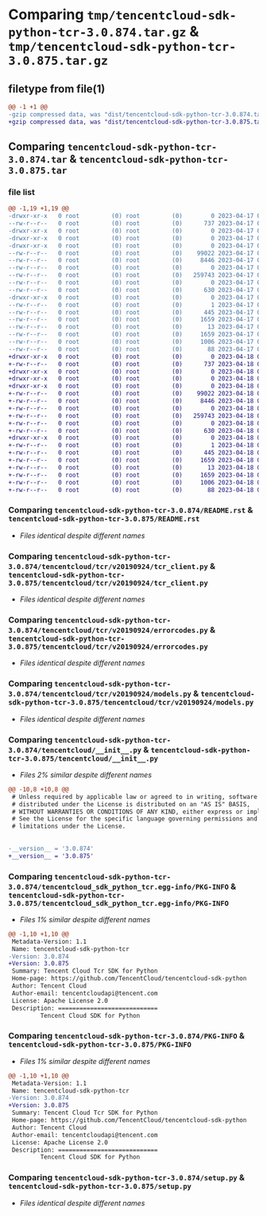 # Comparing `tmp/tencentcloud-sdk-python-tcr-3.0.874.tar.gz` & `tmp/tencentcloud-sdk-python-tcr-3.0.875.tar.gz`

## filetype from file(1)

```diff
@@ -1 +1 @@
-gzip compressed data, was "dist/tencentcloud-sdk-python-tcr-3.0.874.tar", last modified: Mon Apr 17 00:50:21 2023, max compression
+gzip compressed data, was "dist/tencentcloud-sdk-python-tcr-3.0.875.tar", last modified: Tue Apr 18 00:57:43 2023, max compression
```

## Comparing `tencentcloud-sdk-python-tcr-3.0.874.tar` & `tencentcloud-sdk-python-tcr-3.0.875.tar`

### file list

```diff
@@ -1,19 +1,19 @@
-drwxr-xr-x   0 root         (0) root         (0)        0 2023-04-17 00:50:21.000000 tencentcloud-sdk-python-tcr-3.0.874/
--rw-r--r--   0 root         (0) root         (0)      737 2023-04-17 00:50:21.000000 tencentcloud-sdk-python-tcr-3.0.874/README.rst
-drwxr-xr-x   0 root         (0) root         (0)        0 2023-04-17 00:50:21.000000 tencentcloud-sdk-python-tcr-3.0.874/tencentcloud/
-drwxr-xr-x   0 root         (0) root         (0)        0 2023-04-17 00:50:21.000000 tencentcloud-sdk-python-tcr-3.0.874/tencentcloud/tcr/
-drwxr-xr-x   0 root         (0) root         (0)        0 2023-04-17 00:50:21.000000 tencentcloud-sdk-python-tcr-3.0.874/tencentcloud/tcr/v20190924/
--rw-r--r--   0 root         (0) root         (0)    99022 2023-04-17 00:50:21.000000 tencentcloud-sdk-python-tcr-3.0.874/tencentcloud/tcr/v20190924/tcr_client.py
--rw-r--r--   0 root         (0) root         (0)     8446 2023-04-17 00:50:21.000000 tencentcloud-sdk-python-tcr-3.0.874/tencentcloud/tcr/v20190924/errorcodes.py
--rw-r--r--   0 root         (0) root         (0)        0 2023-04-17 00:50:21.000000 tencentcloud-sdk-python-tcr-3.0.874/tencentcloud/tcr/v20190924/__init__.py
--rw-r--r--   0 root         (0) root         (0)   259743 2023-04-17 00:50:21.000000 tencentcloud-sdk-python-tcr-3.0.874/tencentcloud/tcr/v20190924/models.py
--rw-r--r--   0 root         (0) root         (0)        0 2023-04-17 00:50:21.000000 tencentcloud-sdk-python-tcr-3.0.874/tencentcloud/tcr/__init__.py
--rw-r--r--   0 root         (0) root         (0)      630 2023-04-17 00:50:21.000000 tencentcloud-sdk-python-tcr-3.0.874/tencentcloud/__init__.py
-drwxr-xr-x   0 root         (0) root         (0)        0 2023-04-17 00:50:21.000000 tencentcloud-sdk-python-tcr-3.0.874/tencentcloud_sdk_python_tcr.egg-info/
--rw-r--r--   0 root         (0) root         (0)        1 2023-04-17 00:50:21.000000 tencentcloud-sdk-python-tcr-3.0.874/tencentcloud_sdk_python_tcr.egg-info/dependency_links.txt
--rw-r--r--   0 root         (0) root         (0)      445 2023-04-17 00:50:21.000000 tencentcloud-sdk-python-tcr-3.0.874/tencentcloud_sdk_python_tcr.egg-info/SOURCES.txt
--rw-r--r--   0 root         (0) root         (0)     1659 2023-04-17 00:50:21.000000 tencentcloud-sdk-python-tcr-3.0.874/tencentcloud_sdk_python_tcr.egg-info/PKG-INFO
--rw-r--r--   0 root         (0) root         (0)       13 2023-04-17 00:50:21.000000 tencentcloud-sdk-python-tcr-3.0.874/tencentcloud_sdk_python_tcr.egg-info/top_level.txt
--rw-r--r--   0 root         (0) root         (0)     1659 2023-04-17 00:50:21.000000 tencentcloud-sdk-python-tcr-3.0.874/PKG-INFO
--rw-r--r--   0 root         (0) root         (0)     1006 2023-04-17 00:50:21.000000 tencentcloud-sdk-python-tcr-3.0.874/setup.py
--rw-r--r--   0 root         (0) root         (0)       88 2023-04-17 00:50:21.000000 tencentcloud-sdk-python-tcr-3.0.874/setup.cfg
+drwxr-xr-x   0 root         (0) root         (0)        0 2023-04-18 00:57:43.000000 tencentcloud-sdk-python-tcr-3.0.875/
+-rw-r--r--   0 root         (0) root         (0)      737 2023-04-18 00:57:43.000000 tencentcloud-sdk-python-tcr-3.0.875/README.rst
+drwxr-xr-x   0 root         (0) root         (0)        0 2023-04-18 00:57:43.000000 tencentcloud-sdk-python-tcr-3.0.875/tencentcloud/
+drwxr-xr-x   0 root         (0) root         (0)        0 2023-04-18 00:57:43.000000 tencentcloud-sdk-python-tcr-3.0.875/tencentcloud/tcr/
+drwxr-xr-x   0 root         (0) root         (0)        0 2023-04-18 00:57:43.000000 tencentcloud-sdk-python-tcr-3.0.875/tencentcloud/tcr/v20190924/
+-rw-r--r--   0 root         (0) root         (0)    99022 2023-04-18 00:57:43.000000 tencentcloud-sdk-python-tcr-3.0.875/tencentcloud/tcr/v20190924/tcr_client.py
+-rw-r--r--   0 root         (0) root         (0)     8446 2023-04-18 00:57:43.000000 tencentcloud-sdk-python-tcr-3.0.875/tencentcloud/tcr/v20190924/errorcodes.py
+-rw-r--r--   0 root         (0) root         (0)        0 2023-04-18 00:57:43.000000 tencentcloud-sdk-python-tcr-3.0.875/tencentcloud/tcr/v20190924/__init__.py
+-rw-r--r--   0 root         (0) root         (0)   259743 2023-04-18 00:57:43.000000 tencentcloud-sdk-python-tcr-3.0.875/tencentcloud/tcr/v20190924/models.py
+-rw-r--r--   0 root         (0) root         (0)        0 2023-04-18 00:57:43.000000 tencentcloud-sdk-python-tcr-3.0.875/tencentcloud/tcr/__init__.py
+-rw-r--r--   0 root         (0) root         (0)      630 2023-04-18 00:57:43.000000 tencentcloud-sdk-python-tcr-3.0.875/tencentcloud/__init__.py
+drwxr-xr-x   0 root         (0) root         (0)        0 2023-04-18 00:57:43.000000 tencentcloud-sdk-python-tcr-3.0.875/tencentcloud_sdk_python_tcr.egg-info/
+-rw-r--r--   0 root         (0) root         (0)        1 2023-04-18 00:57:43.000000 tencentcloud-sdk-python-tcr-3.0.875/tencentcloud_sdk_python_tcr.egg-info/dependency_links.txt
+-rw-r--r--   0 root         (0) root         (0)      445 2023-04-18 00:57:43.000000 tencentcloud-sdk-python-tcr-3.0.875/tencentcloud_sdk_python_tcr.egg-info/SOURCES.txt
+-rw-r--r--   0 root         (0) root         (0)     1659 2023-04-18 00:57:43.000000 tencentcloud-sdk-python-tcr-3.0.875/tencentcloud_sdk_python_tcr.egg-info/PKG-INFO
+-rw-r--r--   0 root         (0) root         (0)       13 2023-04-18 00:57:43.000000 tencentcloud-sdk-python-tcr-3.0.875/tencentcloud_sdk_python_tcr.egg-info/top_level.txt
+-rw-r--r--   0 root         (0) root         (0)     1659 2023-04-18 00:57:43.000000 tencentcloud-sdk-python-tcr-3.0.875/PKG-INFO
+-rw-r--r--   0 root         (0) root         (0)     1006 2023-04-18 00:57:43.000000 tencentcloud-sdk-python-tcr-3.0.875/setup.py
+-rw-r--r--   0 root         (0) root         (0)       88 2023-04-18 00:57:43.000000 tencentcloud-sdk-python-tcr-3.0.875/setup.cfg
```

### Comparing `tencentcloud-sdk-python-tcr-3.0.874/README.rst` & `tencentcloud-sdk-python-tcr-3.0.875/README.rst`

 * *Files identical despite different names*

### Comparing `tencentcloud-sdk-python-tcr-3.0.874/tencentcloud/tcr/v20190924/tcr_client.py` & `tencentcloud-sdk-python-tcr-3.0.875/tencentcloud/tcr/v20190924/tcr_client.py`

 * *Files identical despite different names*

### Comparing `tencentcloud-sdk-python-tcr-3.0.874/tencentcloud/tcr/v20190924/errorcodes.py` & `tencentcloud-sdk-python-tcr-3.0.875/tencentcloud/tcr/v20190924/errorcodes.py`

 * *Files identical despite different names*

### Comparing `tencentcloud-sdk-python-tcr-3.0.874/tencentcloud/tcr/v20190924/models.py` & `tencentcloud-sdk-python-tcr-3.0.875/tencentcloud/tcr/v20190924/models.py`

 * *Files identical despite different names*

### Comparing `tencentcloud-sdk-python-tcr-3.0.874/tencentcloud/__init__.py` & `tencentcloud-sdk-python-tcr-3.0.875/tencentcloud/__init__.py`

 * *Files 2% similar despite different names*

```diff
@@ -10,8 +10,8 @@
 # Unless required by applicable law or agreed to in writing, software
 # distributed under the License is distributed on an "AS IS" BASIS,
 # WITHOUT WARRANTIES OR CONDITIONS OF ANY KIND, either express or implied.
 # See the License for the specific language governing permissions and
 # limitations under the License.
 
 
-__version__ = '3.0.874'
+__version__ = '3.0.875'
```

### Comparing `tencentcloud-sdk-python-tcr-3.0.874/tencentcloud_sdk_python_tcr.egg-info/PKG-INFO` & `tencentcloud-sdk-python-tcr-3.0.875/tencentcloud_sdk_python_tcr.egg-info/PKG-INFO`

 * *Files 1% similar despite different names*

```diff
@@ -1,10 +1,10 @@
 Metadata-Version: 1.1
 Name: tencentcloud-sdk-python-tcr
-Version: 3.0.874
+Version: 3.0.875
 Summary: Tencent Cloud Tcr SDK for Python
 Home-page: https://github.com/TencentCloud/tencentcloud-sdk-python
 Author: Tencent Cloud
 Author-email: tencentcloudapi@tencent.com
 License: Apache License 2.0
 Description: ============================
         Tencent Cloud SDK for Python
```

### Comparing `tencentcloud-sdk-python-tcr-3.0.874/PKG-INFO` & `tencentcloud-sdk-python-tcr-3.0.875/PKG-INFO`

 * *Files 1% similar despite different names*

```diff
@@ -1,10 +1,10 @@
 Metadata-Version: 1.1
 Name: tencentcloud-sdk-python-tcr
-Version: 3.0.874
+Version: 3.0.875
 Summary: Tencent Cloud Tcr SDK for Python
 Home-page: https://github.com/TencentCloud/tencentcloud-sdk-python
 Author: Tencent Cloud
 Author-email: tencentcloudapi@tencent.com
 License: Apache License 2.0
 Description: ============================
         Tencent Cloud SDK for Python
```

### Comparing `tencentcloud-sdk-python-tcr-3.0.874/setup.py` & `tencentcloud-sdk-python-tcr-3.0.875/setup.py`

 * *Files identical despite different names*


